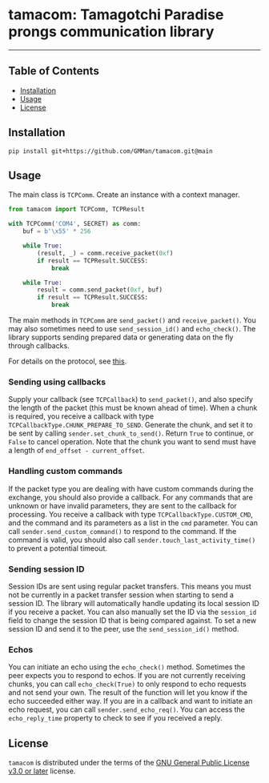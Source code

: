 # tamacom: Tamagotchi Paradise prongs communication library

-----

## Table of Contents

- [Installation](#installation)
- [Usage](#usage)
- [License](#license)

## Installation

```console
pip install git+https://github.com/GMMan/tamacom.git@main
```

## Usage

The main class is `TCPComm`. Create an instance with a context manager.

```py
from tamacom import TCPComm, TCPResult

with TCPComm('COM4', SECRET) as comm:
    buf = b'\x55' * 256

    while True:
        (result, _) = comm.receive_packet(0xf)
        if result == TCPResult.SUCCESS:
            break

    while True:
        result = comm.send_packet(0xf, buf)
        if result == TCPResult.SUCCESS:
            break
```

The main methods in `TCPComm` are `send_packet()` and `receive_packet()`. You
may also sometimes need to use `send_session_id()` and `echo_check()`. The
library supports sending prepared data or generating data on the fly through
callbacks.

For details on the protocol, see [this](https://gist.github.com/GMMan/4948c6acae55ae53002a5f270704af5f).

### Sending using callbacks

Supply your callback (see `TCPCallback`) to `send_packet()`, and also specify
the length of the packet (this must be known ahead of time). When a chunk is
required, you receive a callback with type `TCPCallbackType.CHUNK_PREPARE_TO_SEND`.
Generate the chunk, and set it to be sent by calling `sender.set_chunk_to_send()`.
Return `True` to continue, or `False` to cancel operation. Note that the chunk
you want to send must have a length of `end_offset - current_offset`.

### Handling custom commands

If the packet type you are dealing with have custom commands during the
exchange, you should also provide a callback. For any commands that are unknown
or have invalid parameters, they are sent to the callback for processing.
You receive a callback with type `TCPCallbackType.CUSTOM_CMD`, and the command
and its parameters as a list in the `cmd` parameter. You can call
`sender.send_custom_command()` to respond to the command. If the command is
valid, you should also call `sender.touch_last_activity_time()` to prevent
a potential timeout.

### Sending session ID

Session IDs are sent using regular packet transfers. This means you must not be
currently in a packet transfer session when starting to send a session ID.
The library will automatically handle updating its local session ID if you
receive a packet. You can also manually set the ID via the `session_id` field
to change the session ID that is being compared against. To set a new session
ID and send it to the peer, use the `send_session_id()` method.

### Echos

You can initiate an echo using the `echo_check()` method. Sometimes the peer
expects you to respond to echos. If you are not currently receiving chunks,
you can call `echo_check(True)` to only respond to echo requests and not send
your own. The result of the function will let you know if the echo succeeded
either way. If you are in a callback and want to initiate an echo request,
you can call `sender.send_echo_req()`. You can access the `echo_reply_time`
property to check to see if you received a reply.

## License

`tamacom` is distributed under the terms of the [GNU General Public License v3.0 or later](https://spdx.org/licenses/GPL-3.0-or-later.html) license.
